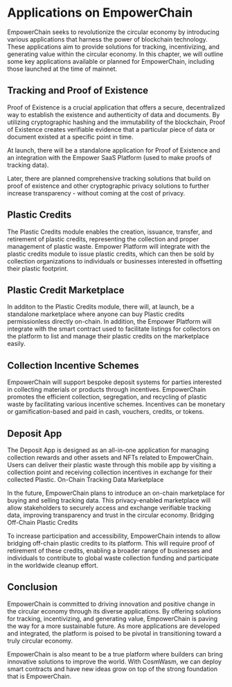 # Applications on EmpowerChain

EmpowerChain seeks to revolutionize the circular economy by introducing various applications that harness the power of blockchain technology. These applications aim to provide solutions for tracking, incentivizing, and generating value within the circular economy. In this chapter, we will outline some key applications available or planned for EmpowerChain, including those launched at the time of mainnet.

## Tracking and Proof of Existence
Proof of Existence is a crucial application that offers a secure, decentralized way to establish the existence and authenticity of data and documents. By utilizing cryptographic hashing and the immutability of the blockchain, Proof of Existence creates verifiable evidence that a particular piece of data or document existed at a specific point in time.

At launch, there will be a standalone application for Proof of Existence and an integration with the Empower SaaS Platform (used to make proofs of tracking data).

Later, there are planned comprehensive tracking solutions that build on proof of existence and other cryptographic privacy solutions to further increase transparency - without coming at the cost of privacy.

## Plastic Credits
The Plastic Credits module enables the creation, issuance, transfer, and retirement of plastic credits, representing the collection and proper management of plastic waste. Empower Platform will integrate with the plastic credits module to issue plastic credits, which can then be sold by collection organizations to individuals or businesses interested in offsetting their plastic footprint.

## Plastic Credit Marketplace
In additon to the Plastic Credits module, there will, at launch, be a standalone marketplace where anyone can buy Plastic credits permissionless directly on-chain. In addition, the Empower Platform will integrate with the smart contract used to facilitate listings for collectors on the platform to list and manage their plastic credits on the marketplace easily.

## Collection Incentive Schemes
EmpowerChain will support bespoke deposit systems for parties interested in collecting materials or products through incentives. EmpowerChain promotes the efficient collection, segregation, and recycling of plastic waste by facilitating various incentive schemes. Incentives can be monetary or gamification-based and paid in cash, vouchers, credits, or tokens.

## Deposit App
The Deposit App is designed as an all-in-one application for managing collection rewards and other assets and NFTs related to EmpowerChain. Users can deliver their plastic waste through this mobile app by visiting a collection point and receiving collection incentives in exchange for their collected Plastic.
On-Chain Tracking Data Marketplace

In the future, EmpowerChain plans to introduce an on-chain marketplace for buying and selling tracking data. This privacy-enabled marketplace will allow stakeholders to securely access and exchange verifiable tracking data, improving transparency and trust in the circular economy.
Bridging Off-Chain Plastic Credits

To increase participation and accessibility, EmpowerChain intends to allow bridging off-chain plastic credits to its platform. This will require proof of retirement of these credits, enabling a broader range of businesses and individuals to contribute to global waste collection funding and participate in the worldwide cleanup effort.

## Conclusion

EmpowerChain is committed to driving innovation and positive change in the circular economy through its diverse applications. By offering solutions for tracking, incentivizing, and generating value, EmpowerChain is paving the way for a more sustainable future. As more applications are developed and integrated, the platform is poised to be pivotal in transitioning toward a truly circular economy.

EmpowerChain is also meant to be a true platform where builders can bring innovative solutions to improve the world. With CosmWasm, we can deploy smart contracts and have new ideas grow on top of the strong foundation that is EmpowerChain.